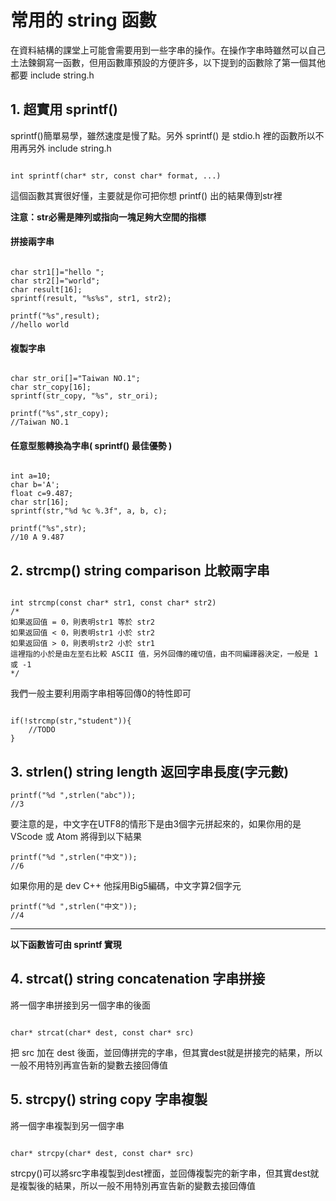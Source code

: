 # 常用的 string 函數
在資料結構的課堂上可能會需要用到一些字串的操作。在操作字串時雖然可以自己土法鍊鋼寫一函數，但用函數庫預設的方便許多，以下提到的函數除了第一個其他都要 include string.h

## 1. 超實用 sprintf()
sprintf()簡單易學，雖然速度是慢了點。另外 sprintf() 是 stdio.h 裡的函數所以不用再另外 include string.h

<pre><code>
int sprintf(char&ast; str, const char&ast; format, ...)
</pre></code>

這個函數其實很好懂，主要就是你可把你想 printf() 出的結果傳到str裡

**注意：str必需是陣列或指向一塊足夠大空間的指標**

#### 拼接兩字串
<pre><code>
char str1[]="hello ";
char str2[]="world";
char result[16];
sprintf(result, "%s%s", str1, str2);

printf("%s",result);
//hello world
</pre></code>

#### 複製字串
<pre><code>
char str_ori[]="Taiwan NO.1";
char str_copy[16];
sprintf(str_copy, "%s", str_ori);

printf("%s",str_copy);
//Taiwan NO.1
</pre></code>

#### 任意型態轉換為字串( sprintf() 最佳優勢 )
<pre><code>
int a=10;
char b='A';
float c=9.487;
char str[16];
sprintf(str,"%d %c %.3f", a, b, c);

printf("%s",str);
//10 A 9.487
</pre></code>

## 2. strcmp() string comparison 比較兩字串
<pre><code>
int strcmp(const char&ast; str1, const char&ast; str2)
/&ast;
如果返回值 = 0，則表明str1 等於 str2
如果返回值 < 0，則表明str1 小於 str2
如果返回值 > 0，則表明str2 小於 str1
這裡指的小於是由左至右比較 ASCII 值，另外回傳的確切值，由不同編譯器決定，一般是 1 或 -1
&ast;/
</pre></code>

我們一般主要利用兩字串相等回傳0的特性即可

<pre><code>
if(!strcmp(str,"student")){
    //TODO
}
</pre></code>

## 3. strlen() string length 返回字串長度(字元數)

    printf("%d ",strlen("abc"));
    //3

要注意的是，中文字在UTF8的情形下是由3個字元拼起來的，如果你用的是 VScode 或 Atom 將得到以下結果

    printf("%d ",strlen("中文"));
    //6

如果你用的是 dev C++ 他採用Big5編碼，中文字算2個字元

    printf("%d ",strlen("中文"));
    //4

---
**以下函數皆可由 sprintf 實現**

## 4. strcat() string concatenation 字串拼接
將一個字串拼接到另一個字串的後面
<pre><code>
char&ast; strcat(char&ast; dest, const char&ast; src)
</pre></code>

把 src 加在 dest 後面，並回傳拼完的字串，但其實dest就是拼接完的結果，所以一般不用特別再宣告新的變數去接回傳值

## 5. strcpy() string copy 字串複製
將一個字串複製到另一個字串
<pre><code>
char&ast; strcpy(char&ast; dest, const char&ast; src)
</pre></code>
strcpy()可以將src字串複製到dest裡面，並回傳複製完的新字串，但其實dest就是複製後的結果，所以一般不用特別再宣告新的變數去接回傳值
